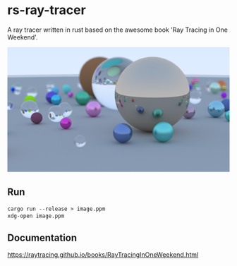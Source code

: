 # rs-ray-tracer

A ray tracer written in rust based on the awesome book 'Ray Tracing in One Weekend'.

![](image.png)

## Run

```
cargo run --release > image.ppm
xdg-open image.ppm
```

## Documentation

https://raytracing.github.io/books/RayTracingInOneWeekend.html

